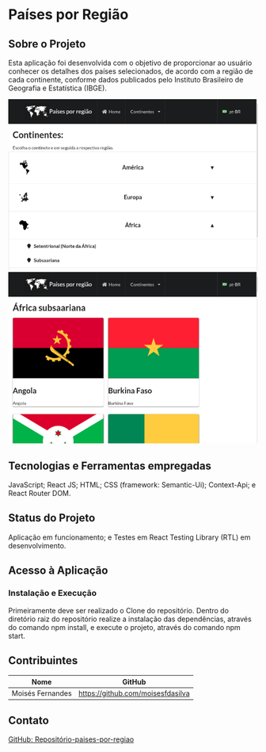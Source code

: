 # Países por Região

## Sobre o Projeto
Esta aplicação foi desenvolvida com o objetivo de proporcionar ao usuário conhecer os detalhes dos países selecionados, de acordo com a região de cada continente, conforme dados publicados pelo Instituto Brasileiro de Geografia e Estatística (IBGE).

![paises-por-regiao1](./paises-por-regiao1.png)
![paises-por-regiao2](./paises-por-regiao2.png)

## Tecnologias e Ferramentas empregadas
JavaScript;
React JS;
HTML;
CSS (framework: Semantic-Ui);
Context-Api; e
React Router DOM.

## Status do Projeto
Aplicação em funcionamento; e 
Testes em React Testing Library (RTL) em desenvolvimento.

## Acesso à Aplicação
### Instalação e Execução
Primeiramente deve ser realizado o Clone do repositório. Dentro do diretório raiz do repositório realize a instalação das dependências, através do comando npm install, e execute o projeto, através do comando npm start.

## Contribuintes
|Nome|GitHub|
| -------- | -------- |
|Moisés Fernandes|https://github.com/moisesfdasilva|

## Contato
[GitHub: Repositório-paises-por-regiao](https://github.com/moisesfdasilva/paises-por-regiao)
